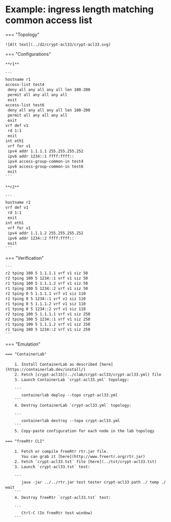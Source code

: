 # Example: ingress length matching common access list

=== "Topology"

    ![Alt text](../d2/crypt-acl33/crypt-acl33.svg)

=== "Configurations"

    **r1**

    ```
    hostname r1
    access-list test4
     deny all any all any all len 100-200
     permit all any all any all
     exit
    access-list test6
     deny all any all any all len 100-200
     permit all any all any all
     exit
    vrf def v1
     rd 1:1
     exit
    int eth1
     vrf for v1
     ipv4 addr 1.1.1.1 255.255.255.252
     ipv6 addr 1234::1 ffff:ffff::
     ipv4 access-group-common-in test4
     ipv6 access-group-common-in test6
     exit
    ```

    **r2**

    ```
    hostname r2
    vrf def v1
     rd 1:1
     exit
    int eth1
     vrf for v1
     ipv4 addr 1.1.1.2 255.255.255.252
     ipv6 addr 1234::2 ffff:ffff::
     exit
    ```

=== "Verification"

    ```
    r2 tping 100 5 1.1.1.1 vrf v1 siz 50
    r2 tping 100 5 1234::1 vrf v1 siz 50
    r1 tping 100 5 1.1.1.2 vrf v1 siz 50
    r1 tping 100 5 1234::2 vrf v1 siz 50
    r2 tping 0 5 1.1.1.1 vrf v1 siz 110
    r2 tping 0 5 1234::1 vrf v1 siz 110
    r1 tping 0 5 1.1.1.2 vrf v1 siz 110
    r1 tping 0 5 1234::2 vrf v1 siz 110
    r2 tping 100 5 1.1.1.1 vrf v1 siz 250
    r2 tping 100 5 1234::1 vrf v1 siz 250
    r1 tping 100 5 1.1.1.2 vrf v1 siz 250
    r1 tping 100 5 1234::2 vrf v1 siz 250
    ```

=== "Emulation"

    === "ContainerLab"

        1. Install ContainerLab as described [here](https://containerlab.dev/install/)  
        2. Fetch [crypt-acl33](../clab/crypt-acl33/crypt-acl33.yml) file  
        3. Launch ContainerLab `crypt-acl33.yml` topology:  

        ```
           containerlab deploy --topo crypt-acl33.yml  
        ```
        4. Destroy ContainerLab `crypt-acl33.yml` topology:  

        ```
           containerlab destroy --topo crypt-acl33.yml  
        ```
        5. Copy-paste configuration for each node in the lab topology

    === "freeRtr CLI"

        1. Fetch or compile freeRtr rtr.jar file.  
           You can grab it [here](http://www.freertr.org/rtr.jar)  
        2. Fetch `crypt-acl33.tst` file [here](../tst/crypt-acl33.tst)  
        3. Launch `crypt-acl33.tst` test:  

        ```
           java -jar ../../rtr.jar test tester crypt-acl33 path ./ temp ./ wait
        ```
        4. Destroy freeRtr `crypt-acl33.tst` test:  

        ```
           Ctrl-C (In freeRtr test window)
        ```


